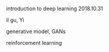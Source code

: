 

introduction to deep learning
2018.10.31

il gu, Yi

generative model, GANs

reinforcement learning

